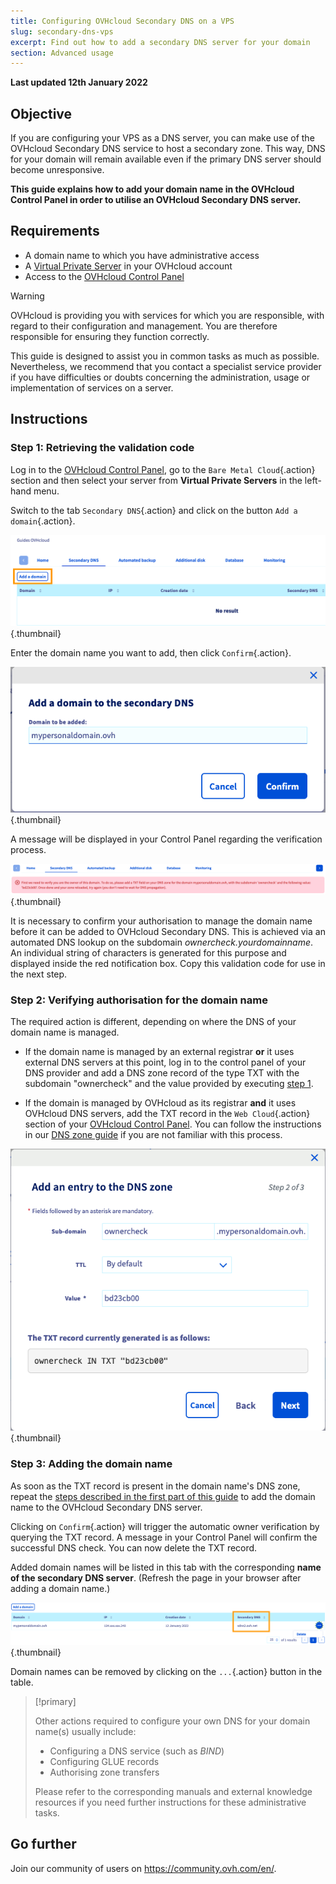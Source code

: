 ```yaml
---
title: Configuring OVHcloud Secondary DNS on a VPS
slug: secondary-dns-vps
excerpt: Find out how to add a secondary DNS server for your domain
section: Advanced usage
---
```


**Last updated 12th January 2022**

## Objective

If you are configuring your VPS as a DNS server, you can make use of the OVHcloud Secondary DNS service to host a secondary zone. This way, DNS for your domain will remain available even if the primary DNS server should become unresponsive.

**This guide explains how to add your domain name in the OVHcloud Control Panel in order to utilise an OVHcloud Secondary DNS server.**

## Requirements

- A domain name to which you have administrative access
- A [Virtual Private Server](https://www.ovhcloud.com/en-gb/vps/) in your OVHcloud account
- Access to the [OVHcloud Control Panel](https://www.ovh.com/auth/?action=gotomanager&from=https://www.ovh.co.uk/&ovhSubsidiary=GB)

> [!warning]
>OVHcloud is providing you with services for which you are responsible, with regard to their configuration and management. You are therefore responsible for ensuring they function correctly.
>
>This guide is designed to assist you in common tasks as much as possible. Nevertheless, we recommend that you contact a specialist service provider if you have difficulties or doubts concerning the administration, usage or implementation of services on a server.
>

## Instructions

### Step 1: Retrieving the validation code <a name="retrievecode"></a>

Log in to the [OVHcloud Control Panel](https://www.ovh.com/auth/?action=gotomanager&from=https://www.ovh.co.uk/&ovhSubsidiary=GB), go to the `Bare Metal Cloud`{.action} section and then select your server from **Virtual Private Servers** in the left-hand menu.

Switch to the tab `Secondary DNS`{.action} and click on the button `Add a domain`{.action}.

![Secondary DNS](images/sec-01.png){.thumbnail}

Enter the domain name you want to add, then click `Confirm`{.action}.

![Secondary DNS](images/sec-02.png){.thumbnail}

A message will be displayed in your Control Panel regarding the verification process.

![Secondary DNS](images/sec-03.png){.thumbnail}

It is necessary to confirm your authorisation to manage the domain name before it can be added to OVHcloud Secondary DNS. This is achieved via an automated DNS lookup on the subdomain *ownercheck.yourdomainname*. An individual string of characters is generated for this purpose and displayed inside the red notification box. Copy this validation code for use in the next step.

### Step 2: Verifying authorisation for the domain name <a name="verifyingdomain"></a>

The required action is different, depending on where the DNS of your domain name is managed.

- If the domain name is managed by an external registrar **or** it uses external DNS servers at this point, log in to the control panel of your DNS provider and add a DNS zone record of the type TXT with the subdomain "ownercheck" and the value provided by executing [step 1](#retrievecode).

- If the domain is managed by OVHcloud as its registrar **and** it uses OVHcloud DNS servers, add the TXT record in the `Web Cloud`{.action} section of your [OVHcloud Control Panel](https://www.ovh.com/auth/?action=gotomanager&from=https://www.ovh.co.uk/&ovhSubsidiary=GB). You can follow the instructions in our [DNS zone guide](../../domains/web_hosting_how_to_edit_my_dns_zone/) if you are not familiar with this process.

![Secondary DNS](images/sec-04.png){.thumbnail}

### Step 3: Adding the domain name

As soon as the TXT record is present in the domain name's DNS zone, repeat the [steps described in the first part of this guide](#retrievecode) to add the domain name to the OVHcloud Secondary DNS server.

Clicking on `Confirm`{.action} will trigger the automatic owner verification by querying the TXT record. A message in your Control Panel will confirm the successful DNS check. You can now delete the TXT record.

Added domain names will be listed in this tab with the corresponding **name of the secondary DNS server**. (Refresh the page in your browser after adding a domain name.)

![Secondary DNS](images/sec-05.png){.thumbnail}

Domain names can be removed by clicking on the `...`{.action} button in the table.


> [!primary]
>
> Other actions required to configure your own DNS for your domain name(s) usually include:
>
> - Configuring a DNS service (such as *BIND*)
> - Configuring GLUE records
> - Authorising zone transfers
>
> Please refer to the corresponding manuals and external knowledge resources if you need further instructions for these administrative tasks.


## Go further

Join our community of users on <https://community.ovh.com/en/>.